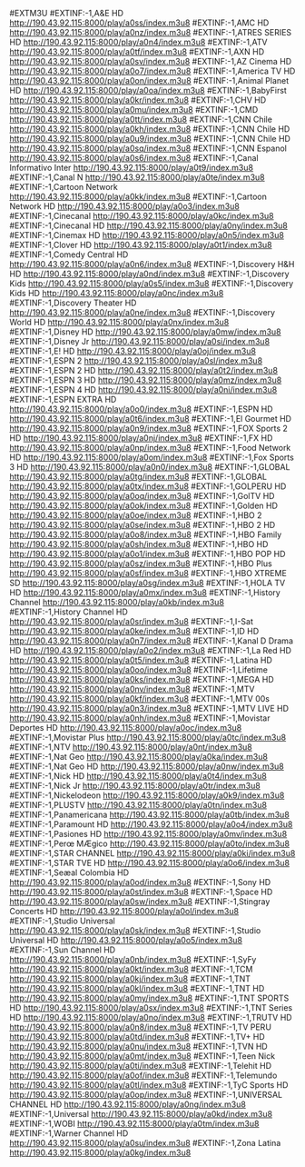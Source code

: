 #EXTM3U
#EXTINF:-1,A&E HD
http://190.43.92.115:8000/play/a0ss/index.m3u8
#EXTINF:-1,AMC HD
http://190.43.92.115:8000/play/a0nz/index.m3u8
#EXTINF:-1,ATRES SERIES HD
http://190.43.92.115:8000/play/a0n4/index.m3u8
#EXTINF:-1,ATV
http://190.43.92.115:8000/play/a0tf/index.m3u8
#EXTINF:-1,AXN HD
http://190.43.92.115:8000/play/a0sv/index.m3u8
#EXTINF:-1,AZ Cinema HD
http://190.43.92.115:8000/play/a0o7/index.m3u8
#EXTINF:-1,America TV HD
http://190.43.92.115:8000/play/a0on/index.m3u8
#EXTINF:-1,Animal Planet HD
http://190.43.92.115:8000/play/a0oa/index.m3u8
#EXTINF:-1,BabyFirst
http://190.43.92.115:8000/play/a0kr/index.m3u8
#EXTINF:-1,CHV HD
http://190.43.92.115:8000/play/a0mu/index.m3u8
#EXTINF:-1,CMD
http://190.43.92.115:8000/play/a0tt/index.m3u8
#EXTINF:-1,CNN Chile
http://190.43.92.115:8000/play/a0kh/index.m3u8
#EXTINF:-1,CNN Chile HD
http://190.43.92.115:8000/play/a0u9/index.m3u8
#EXTINF:-1,CNN Chile HD
http://190.43.92.115:8000/play/a0sq/index.m3u8
#EXTINF:-1,CNN Espanol
http://190.43.92.115:8000/play/a0s6/index.m3u8
#EXTINF:-1,Canal Informativo Inter
http://190.43.92.115:8000/play/a0t9/index.m3u8
#EXTINF:-1,Canal N
http://190.43.92.115:8000/play/a0te/index.m3u8
#EXTINF:-1,Cartoon Network
http://190.43.92.115:8000/play/a0kk/index.m3u8
#EXTINF:-1,Cartoon Network HD
http://190.43.92.115:8000/play/a0o3/index.m3u8
#EXTINF:-1,Cinecanal
http://190.43.92.115:8000/play/a0kc/index.m3u8
#EXTINF:-1,Cinecanal HD
http://190.43.92.115:8000/play/a0ny/index.m3u8
#EXTINF:-1,Cinemax HD
http://190.43.92.115:8000/play/a0n5/index.m3u8
#EXTINF:-1,Clover HD
http://190.43.92.115:8000/play/a0t1/index.m3u8
#EXTINF:-1,Comedy Central HD
http://190.43.92.115:8000/play/a0n6/index.m3u8
#EXTINF:-1,Discovery H&H HD
http://190.43.92.115:8000/play/a0nd/index.m3u8
#EXTINF:-1,Discovery Kids
http://190.43.92.115:8000/play/a0s5/index.m3u8
#EXTINF:-1,Discovery Kids HD
http://190.43.92.115:8000/play/a0nc/index.m3u8
#EXTINF:-1,Discovery Theater HD
http://190.43.92.115:8000/play/a0ne/index.m3u8
#EXTINF:-1,Discovery World HD
http://190.43.92.115:8000/play/a0nx/index.m3u8
#EXTINF:-1,Disney HD
http://190.43.92.115:8000/play/a0mw/index.m3u8
#EXTINF:-1,Disney Jr
http://190.43.92.115:8000/play/a0si/index.m3u8
#EXTINF:-1,E! HD
http://190.43.92.115:8000/play/a0oj/index.m3u8
#EXTINF:-1,ESPN 2
http://190.43.92.115:8000/play/a0sl/index.m3u8
#EXTINF:-1,ESPN 2 HD
http://190.43.92.115:8000/play/a0t2/index.m3u8
#EXTINF:-1,ESPN 3 HD
http://190.43.92.115:8000/play/a0mz/index.m3u8
#EXTINF:-1,ESPN 4 HD
http://190.43.92.115:8000/play/a0ni/index.m3u8
#EXTINF:-1,ESPN EXTRA HD
http://190.43.92.115:8000/play/a0o0/index.m3u8
#EXTINF:-1,ESPN HD
http://190.43.92.115:8000/play/a0t6/index.m3u8
#EXTINF:-1,El Gourmet HD
http://190.43.92.115:8000/play/a0n9/index.m3u8
#EXTINF:-1,FOX Sports 2 HD
http://190.43.92.115:8000/play/a0nj/index.m3u8
#EXTINF:-1,FX HD
http://190.43.92.115:8000/play/a0np/index.m3u8
#EXTINF:-1,Food Network HD
http://190.43.92.115:8000/play/a0om/index.m3u8
#EXTINF:-1,Fox Sports 3 HD
http://190.43.92.115:8000/play/a0n0/index.m3u8
#EXTINF:-1,GLOBAL
http://190.43.92.115:8000/play/a0tg/index.m3u8
#EXTINF:-1,GLOBAL
http://190.43.92.115:8000/play/a0tx/index.m3u8
#EXTINF:-1,GOLPERU HD
http://190.43.92.115:8000/play/a0oq/index.m3u8
#EXTINF:-1,GolTV HD
http://190.43.92.115:8000/play/a0ok/index.m3u8
#EXTINF:-1,Golden HD
http://190.43.92.115:8000/play/a0oe/index.m3u8
#EXTINF:-1,HBO 2
http://190.43.92.115:8000/play/a0se/index.m3u8
#EXTINF:-1,HBO 2 HD
http://190.43.92.115:8000/play/a0o8/index.m3u8
#EXTINF:-1,HBO Family
http://190.43.92.115:8000/play/a0sh/index.m3u8
#EXTINF:-1,HBO HD
http://190.43.92.115:8000/play/a0o1/index.m3u8
#EXTINF:-1,HBO POP HD
http://190.43.92.115:8000/play/a0sz/index.m3u8
#EXTINF:-1,HBO Plus
http://190.43.92.115:8000/play/a0sf/index.m3u8
#EXTINF:-1,HBO XTREME SD
http://190.43.92.115:8000/play/a0sg/index.m3u8
#EXTINF:-1,HOLA TV HD
http://190.43.92.115:8000/play/a0mx/index.m3u8
#EXTINF:-1,History Channel
http://190.43.92.115:8000/play/a0kb/index.m3u8
#EXTINF:-1,History Channel HD
http://190.43.92.115:8000/play/a0sr/index.m3u8
#EXTINF:-1,I-Sat
http://190.43.92.115:8000/play/a0ke/index.m3u8
#EXTINF:-1,ID HD
http://190.43.92.115:8000/play/a0n7/index.m3u8
#EXTINF:-1,Kanal D Drama HD
http://190.43.92.115:8000/play/a0o2/index.m3u8
#EXTINF:-1,La Red HD
http://190.43.92.115:8000/play/a0t5/index.m3u8
#EXTINF:-1,Latina HD
http://190.43.92.115:8000/play/a0oo/index.m3u8
#EXTINF:-1,Lifetime
http://190.43.92.115:8000/play/a0ks/index.m3u8
#EXTINF:-1,MEGA HD
http://190.43.92.115:8000/play/a0nv/index.m3u8
#EXTINF:-1,MTV
http://190.43.92.115:8000/play/a0kf/index.m3u8
#EXTINF:-1,MTV 00s
http://190.43.92.115:8000/play/a0n3/index.m3u8
#EXTINF:-1,MTV LIVE HD
http://190.43.92.115:8000/play/a0nh/index.m3u8
#EXTINF:-1,Movistar Deportes HD
http://190.43.92.115:8000/play/a0oc/index.m3u8
#EXTINF:-1,Movistar Plus
http://190.43.92.115:8000/play/a0tc/index.m3u8
#EXTINF:-1,NTV
http://190.43.92.115:8000/play/a0nt/index.m3u8
#EXTINF:-1,Nat Geo
http://190.43.92.115:8000/play/a0ka/index.m3u8
#EXTINF:-1,Nat Geo HD
http://190.43.92.115:8000/play/a0nw/index.m3u8
#EXTINF:-1,Nick HD
http://190.43.92.115:8000/play/a0t4/index.m3u8
#EXTINF:-1,Nick Jr
http://190.43.92.115:8000/play/a0tr/index.m3u8
#EXTINF:-1,Nickelodeon
http://190.43.92.115:8000/play/a0k9/index.m3u8
#EXTINF:-1,PLUSTV
http://190.43.92.115:8000/play/a0tn/index.m3u8
#EXTINF:-1,Panamericana
http://190.43.92.115:8000/play/a0tb/index.m3u8
#EXTINF:-1,Paramount HD
http://190.43.92.115:8000/play/a0o4/index.m3u8
#EXTINF:-1,Pasiones HD
http://190.43.92.115:8000/play/a0mv/index.m3u8
#EXTINF:-1,Perœ MÆgico
http://190.43.92.115:8000/play/a0to/index.m3u8
#EXTINF:-1,STAR CHANNEL
http://190.43.92.115:8000/play/a0ki/index.m3u8
#EXTINF:-1,STAR TVE HD
http://190.43.92.115:8000/play/a0o6/index.m3u8
#EXTINF:-1,Seæal Colombia HD
http://190.43.92.115:8000/play/a0od/index.m3u8
#EXTINF:-1,Sony HD
http://190.43.92.115:8000/play/a0st/index.m3u8
#EXTINF:-1,Space HD
http://190.43.92.115:8000/play/a0sw/index.m3u8
#EXTINF:-1,Stingray Concerts HD
http://190.43.92.115:8000/play/a0ol/index.m3u8
#EXTINF:-1,Studio Universal
http://190.43.92.115:8000/play/a0sk/index.m3u8
#EXTINF:-1,Studio Universal HD
http://190.43.92.115:8000/play/a0o5/index.m3u8
#EXTINF:-1,Sun Channel HD
http://190.43.92.115:8000/play/a0nb/index.m3u8
#EXTINF:-1,SyFy
http://190.43.92.115:8000/play/a0kt/index.m3u8
#EXTINF:-1,TCM
http://190.43.92.115:8000/play/a0kj/index.m3u8
#EXTINF:-1,TNT
http://190.43.92.115:8000/play/a0kl/index.m3u8
#EXTINF:-1,TNT HD
http://190.43.92.115:8000/play/a0my/index.m3u8
#EXTINF:-1,TNT SPORTS HD
http://190.43.92.115:8000/play/a0sx/index.m3u8
#EXTINF:-1,TNT Series HD
http://190.43.92.115:8000/play/a0no/index.m3u8
#EXTINF:-1,TRUTV HD
http://190.43.92.115:8000/play/a0n8/index.m3u8
#EXTINF:-1,TV PERU
http://190.43.92.115:8000/play/a0td/index.m3u8
#EXTINF:-1,TV+ HD
http://190.43.92.115:8000/play/a0nu/index.m3u8
#EXTINF:-1,TVN HD
http://190.43.92.115:8000/play/a0mt/index.m3u8
#EXTINF:-1,Teen Nick
http://190.43.92.115:8000/play/a0ti/index.m3u8
#EXTINF:-1,Telehit HD
http://190.43.92.115:8000/play/a0of/index.m3u8
#EXTINF:-1,Telemundo
http://190.43.92.115:8000/play/a0tl/index.m3u8
#EXTINF:-1,TyC Sports HD
http://190.43.92.115:8000/play/a0op/index.m3u8
#EXTINF:-1,UNIVERSAL CHANNEL HD
http://190.43.92.115:8000/play/a0ng/index.m3u8
#EXTINF:-1,Universal
http://190.43.92.115:8000/play/a0kd/index.m3u8
#EXTINF:-1,WOBI
http://190.43.92.115:8000/play/a0tm/index.m3u8
#EXTINF:-1,Warner Channel HD
http://190.43.92.115:8000/play/a0su/index.m3u8
#EXTINF:-1,Zona Latina
http://190.43.92.115:8000/play/a0kg/index.m3u8
